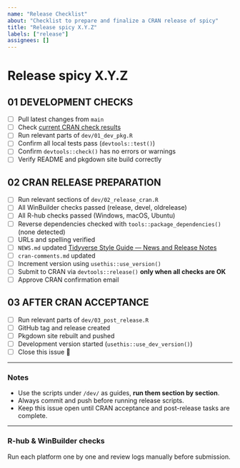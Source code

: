 ```yaml
---
name: "Release Checklist"
about: "Checklist to prepare and finalize a CRAN release of spicy"
title: "Release spicy X.Y.Z"
labels: ["release"]
assignees: []
---
```


# Release spicy X.Y.Z

## 01 DEVELOPMENT CHECKS
- [ ] Pull latest changes from `main`
- [ ] Check [current CRAN check results](https://cran.r-project.org/web/checks/check_results_spicy.html)
- [ ] Run relevant parts of `dev/01_dev_pkg.R`
- [ ] Confirm all local tests pass (`devtools::test()`)
- [ ] Confirm `devtools::check()` has no errors or warnings
- [ ] Verify README and pkgdown site build correctly

## 02 CRAN RELEASE PREPARATION
- [ ] Run relevant sections of `dev/02_release_cran.R`
- [ ] All WinBuilder checks passed (release, devel, oldrelease)
- [ ] All R-hub checks passed (Windows, macOS, Ubuntu)
- [ ] Reverse dependencies checked with `tools::package_dependencies()` (none detected)
- [ ] URLs and spelling verified
- [ ] `NEWS.md` updated [Tidyverse Style Guide — News and Release Notes](https://style.tidyverse.org/news.html#news-release)
- [ ] `cran-comments.md` updated
- [ ] Increment version using `usethis::use_version()`
- [ ] Submit to CRAN via `devtools::release()` **only when all checks are OK**
- [ ] Approve CRAN confirmation email

## 03 AFTER CRAN ACCEPTANCE
- [ ] Run relevant parts of `dev/03_post_release.R`
- [ ] GitHub tag and release created
- [ ] Pkgdown site rebuilt and pushed
- [ ] Development version started (`usethis::use_dev_version()`)
- [ ] Close this issue 🎉

---

### Notes
- Use the scripts under `/dev/` as guides, **run them section by section**.
- Always commit and push before running release scripts.
- Keep this issue open until CRAN acceptance and post-release tasks are complete.

---

### R-hub & WinBuilder checks
Run each platform one by one and review logs manually before submission.
